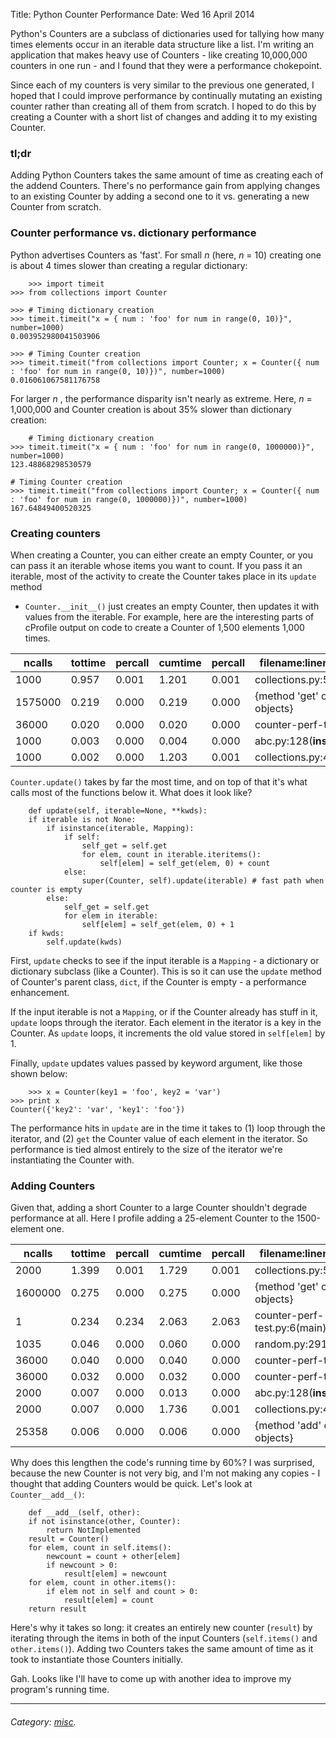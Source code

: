 Title: Python Counter Performance
Date: Wed 16 April 2014

Python's Counters are a subclass of dictionaries used for tallying how many
times elements occur in an iterable data structure like a list. I'm writing an
application that makes heavy use of Counters - like creating 10,000,000
counters in one run - and I found that they were a performance chokepoint.

Since each of my counters is very similar to the previous one generated, I
hoped that I could improve performance by continually mutating an existing
counter rather than creating all of them from scratch. I hoped to do this by
creating a Counter with a short list of changes and adding it to my existing
Counter.

### tl;dr

Adding Python Counters takes the same amount of time as creating each of the
addend Counters. There's no performance gain from applying changes to an
existing Counter by adding a second one to it vs. generating a new Counter
from scratch.

### Counter performance vs. dictionary performance

Python advertises Counters as 'fast'. For small _n_ (here, _n_ = 10) creating
one is about 4 times slower than creating a regular dictionary:

    
        >>> import timeit
    >>> from collections import Counter
    
    >>> # Timing dictionary creation
    >>> timeit.timeit("x = { num : 'foo' for num in range(0, 10)}", number=1000)
    0.003952980041503906
    
    >>> # Timing Counter creation
    >>> timeit.timeit("from collections import Counter; x = Counter({ num : 'foo' for num in range(0, 10)})", number=1000)
    0.016061067581176758
    

For larger _n_ , the performance disparity isn't nearly as extreme. Here, _n_
= 1,000,000 and Counter creation is about 35% slower than dictionary creation:

    
        # Timing dictionary creation
    >>> timeit.timeit("x = { num : 'foo' for num in range(0, 1000000)}", number=1000)
    123.48868298530579
    
    # Timing Counter creation
    >>> timeit.timeit("from collections import Counter; x = Counter({ num : 'foo' for num in range(0, 1000000)})", number=1000)
    167.64849400520325
    

### Creating counters

When creating a Counter, you can either create an empty Counter, or you can
pass it an iterable whose items you want to count. If you pass it an iterable,
most of the activity to create the Counter takes place in its `update` method
- `Counter.__init__()` just creates an empty Counter, then updates it with
values from the iterable. For example, here are the interesting parts of
cProfile output on code to create a Counter of 1,500 elements 1,000 times.

ncalls | tottime | percall | cumtime | percall | filename:lineno(function)  
---|---|---|---|---|---  
1000 | 0.957 | 0.001 | 1.201 | 0.001 | collections.py:501(update)  
1575000 | 0.219 | 0.000 | 0.219 | 0.000 | {method 'get' of 'dict' objects}  
36000 | 0.020 | 0.000 | 0.020 | 0.000 | counter-perf-test.py:18()  
1000 | 0.003 | 0.000 | 0.004 | 0.000 | abc.py:128(**instancecheck**)  
1000 | 0.002 | 0.000 | 1.203 | 0.001 | collections.py:438(**init**)  
  
`Counter.update()` takes by far the most time, and on top of that it's what
calls most of the functions below it. What does it look like?

    
        def update(self, iterable=None, **kwds):
        if iterable is not None:
            if isinstance(iterable, Mapping):
                if self:
                    self_get = self.get
                    for elem, count in iterable.iteritems():
                        self[elem] = self_get(elem, 0) + count
                else:
                    super(Counter, self).update(iterable) # fast path when counter is empty
            else:
                self_get = self.get
                for elem in iterable:
                    self[elem] = self_get(elem, 0) + 1
        if kwds:
            self.update(kwds)
    

First, `update` checks to see if the input iterable is a `Mapping` \- a
dictionary or dictionary subclass (like a Counter). This is so it can use the
`update` method of Counter's parent class, `dict`, if the Counter is empty - a
performance enhancement.

If the input iterable is not a `Mapping`, or if the Counter already has stuff
in it, `update` loops through the iterator. Each element in the iterator is a
key in the Counter. As `update` loops, it increments the old value stored in
`self[elem]` by 1.

Finally, `update` updates values passed by keyword argument, like those shown
below:

    
        >>> x = Counter(key1 = 'foo', key2 = 'var')
    >>> print x
    Counter({'key2': 'var', 'key1': 'foo'})
    

The performance hits in `update` are in the time it takes to (1) loop through
the iterator, and (2) `get` the Counter value of each element in the iterator.
So performance is tied almost entirely to the size of the iterator we're
instantiating the Counter with.

### Adding Counters

Given that, adding a short Counter to a large Counter shouldn't degrade
performance at all. Here I profile adding a 25-element Counter to the
1500-element one.

ncalls | tottime | percall | cumtime | percall | filename:lineno(function)  
---|---|---|---|---|---  
2000 | 1.399 | 0.001 | 1.729 | 0.001 | collections.py:501(update)  
1600000 | 0.275 | 0.000 | 0.275 | 0.000 | {method 'get' of 'dict' objects}  
1 | 0.234 | 0.234 | 2.063 | 2.063 | counter-perf-test.py:6(main)  
1035 | 0.046 | 0.000 | 0.060 | 0.000 | random.py:291(sample)  
36000 | 0.040 | 0.000 | 0.040 | 0.000 | counter-perf-test.py:18()  
36000 | 0.032 | 0.000 | 0.032 | 0.000 | counter-perf-test.py:22()  
2000 | 0.007 | 0.000 | 0.013 | 0.000 | abc.py:128(**instancecheck**)  
2000 | 0.007 | 0.000 | 1.736 | 0.001 | collections.py:438(**init**)  
25358 | 0.006 | 0.000 | 0.006 | 0.000 | {method 'add' of 'set' objects}  
  
Why does this lengthen the code's running time by 60%? I was surprised,
because the new Counter is not very big, and I'm not making any copies - I
thought that adding Counters would be quick. Let's look at `Counter__add__()`:

    
        def __add__(self, other):
        if not isinstance(other, Counter):
            return NotImplemented
        result = Counter()
        for elem, count in self.items():
            newcount = count + other[elem]
            if newcount > 0:
                result[elem] = newcount
        for elem, count in other.items():
            if elem not in self and count > 0:
                result[elem] = count
        return result
    

Here's why it takes so long: it creates an entirely new counter (`result`) by
iterating through the items in both of the input Counters (`self.items()` and
`other.items()`). Adding two Counters takes the same amount of time as it took
to instantiate those Counters initially.

Gah. Looks like I'll have to come up with another idea to improve my program's
running time.

* * *

###### Category: [misc](/category/misc.html).
